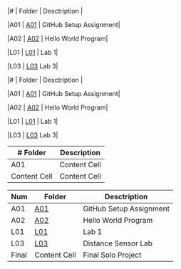 |#   | Folder |   Desctription    |

|A01 | [A01](https://github.com/DuskPearl/4443-IoT-Wilkins/tree/main/Assignments/A01) | GitHub Setup Assignment|

|A02 | [A02](https://github.com/DuskPearl/4443-IoT-Wilkins/tree/main/Assignments/A02) | Hello World Program|

|L01 | [L01](https://github.com/DuskPearl/4443-IoT-Wilkins/tree/main/Assignments/L01) | Lab 1|

|L03 | [L03](https://github.com/DuskPearl/4443-IoT-Wilkins/tree/main/Assignments/L03) Lab 3|



|#   | Folder |   Desctription    |

|A01 | [A01](https://github.com/DuskPearl/4443-IoT-Wilkins/tree/main/Assignments/A01) | GitHub Setup Assignment|

|A02 | [A02](https://github.com/DuskPearl/4443-IoT-Wilkins/tree/main/Assignments/A02) | Hello World Program|

|L01 | [L01](https://github.com/DuskPearl/4443-IoT-Wilkins/tree/main/Assignments/L01) | Lab 1|

|L03 | [L03](https://github.com/DuskPearl/4443-IoT-Wilkins/tree/main/Assignments/L03) Lab 3|



| # Folder  | Description |
| ------------- | ------------- |
| A01 | Content Cell  |
| Content Cell  | Content Cell  |

| Num  | Folder | Desctription |
| ------------- | ------------- | ------------- |
| A01  | [A01](https://github.com/DuskPearl/4443-IoT-Wilkins/tree/main/Assignments/A01)  | GitHub Setup Assignment  |
| A02  | [A02](https://github.com/DuskPearl/4443-IoT-Wilkins/tree/main/Assignments/A02)  | Hello World Program |
| L01  | [L01](https://github.com/DuskPearl/4443-IoT-Wilkins/tree/main/Assignments/L01)  | Lab 1  |
| L03  | [L03](https://github.com/DuskPearl/4443-IoT-Wilkins/tree/main/Assignments/L03)  | Distance Sensor Lab  |
| Final  | Content Cell  | Final Solo Project  |
